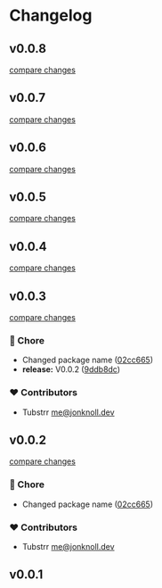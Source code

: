 # Changelog

## v0.0.8

[compare changes](https://github.com/tubstrr/seo/compare/v0.0.7...v0.0.8)

## v0.0.7

[compare changes](https://github.com/tubstrr/seo/compare/v0.0.6...v0.0.7)

## v0.0.6

[compare changes](https://github.com/tubstrr/seo/compare/v0.0.5...v0.0.6)

## v0.0.5

[compare changes](https://github.com/tubstrr/seo/compare/v0.0.4...v0.0.5)

## v0.0.4

[compare changes](https://github.com/tubstrr/seo/compare/v0.0.3...v0.0.4)

## v0.0.3

[compare changes](https://github.com/tubstrr/seo/compare/v0.0.1...v0.0.3)

### 🏡 Chore

- Changed package name ([02cc665](https://github.com/tubstrr/seo/commit/02cc665))
- **release:** V0.0.2 ([9ddb8dc](https://github.com/tubstrr/seo/commit/9ddb8dc))

### ❤️ Contributors

- Tubstrr <me@jonknoll.dev>

## v0.0.2

[compare changes](https://github.com/tubstrr/seo/compare/v0.0.1...v0.0.2)

### 🏡 Chore

- Changed package name ([02cc665](https://github.com/tubstrr/seo/commit/02cc665))

### ❤️ Contributors

- Tubstrr <me@jonknoll.dev>

## v0.0.1
